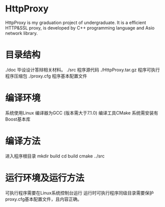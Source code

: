 # HttpProxy
HttpProxy is my graduation project of undergraduate.
It is a efficient HTTP&SSL proxy, is developed by C++ programming language and Asio network library.

# 目录结构
./doc 毕设设计答辩相关材料。
./src 程序源代码
./HttpProxy.tar.gz 程序可执行程序压缩包
./proxy.cfg 程序基本配置文件

# 编译环境
系统使用Linux
编译器为GCC (版本需大于7.1.0)
编译工具CMake
系统需安装有Boost基本库

# 编译方法
进入程序根目录
mkdir build
cd build
cmake ../src

# 运行环境及运行方法
可执行程序需要在Linux系统控制台运行
运行时可执行程序同级目录需要保护proxy.cfg基本配置文件，且内容正确。

